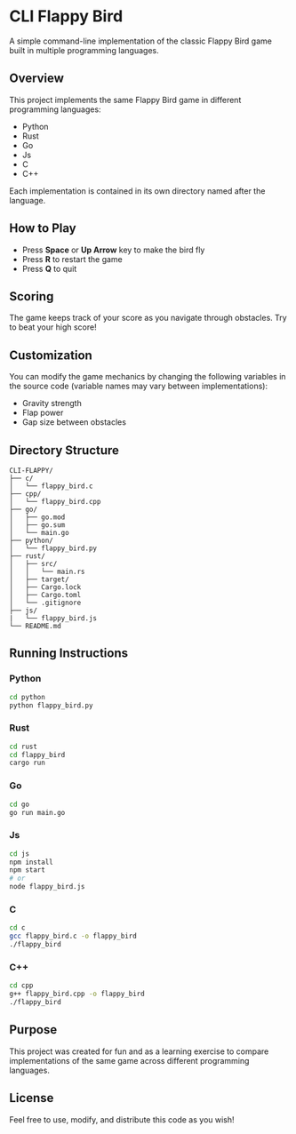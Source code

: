 # CLI Flappy Bird

A simple command-line implementation of the classic Flappy Bird game built in multiple programming languages.

## Overview

This project implements the same Flappy Bird game in different programming languages:
- Python
- Rust
- Go
- Js
- C
- C++

Each implementation is contained in its own directory named after the language.

## How to Play

- Press **Space** or **Up Arrow** key to make the bird fly
- Press **R** to restart the game
- Press **Q** to quit

## Scoring

The game keeps track of your score as you navigate through obstacles. Try to beat your high score!

## Customization

You can modify the game mechanics by changing the following variables in the source code (variable names may vary between implementations):
- Gravity strength
- Flap power
- Gap size between obstacles

## Directory Structure

```
CLI-FLAPPY/
├── c/
│   └── flappy_bird.c
├── cpp/
│   └── flappy_bird.cpp
├── go/
│   ├── go.mod
│   ├── go.sum
│   └── main.go
├── python/
│   └── flappy_bird.py
├── rust/
│   ├── src/
│   │   └── main.rs
│   ├── target/
│   ├── Cargo.lock
│   ├── Cargo.toml
│   └── .gitignore
├── js/
|   └── flappy_bird.js
└── README.md
```

## Running Instructions

### Python
```bash
cd python
python flappy_bird.py
```

### Rust
```bash
cd rust
cd flappy_bird
cargo run
```

### Go
```bash
cd go
go run main.go
```


### Js
```bash
cd js
npm install
npm start
# or
node flappy_bird.js
```


### C
```bash
cd c
gcc flappy_bird.c -o flappy_bird
./flappy_bird
```

### C++
```bash
cd cpp
g++ flappy_bird.cpp -o flappy_bird
./flappy_bird
```

## Purpose

This project was created for fun and as a learning exercise to compare implementations of the same game across different programming languages.

## License

Feel free to use, modify, and distribute this code as you wish!